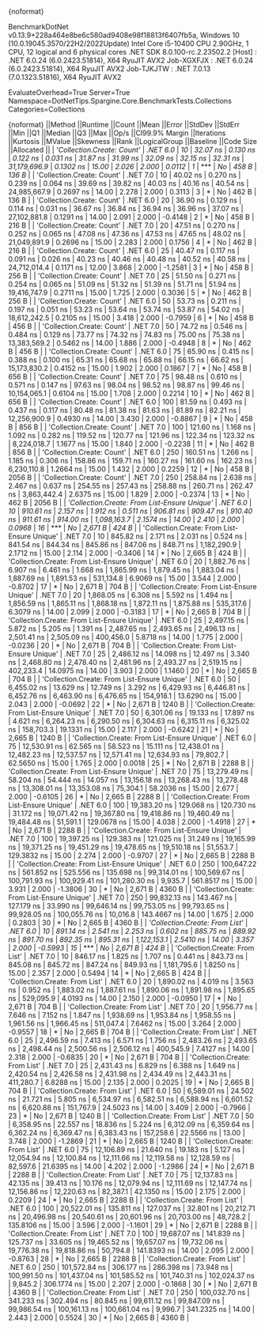 {noformat}

BenchmarkDotNet v0.13.9+228a464e8be6c580ad9408e98f18813f6407fb5a, Windows 10 (10.0.19045.3570/22H2/2022Update)
Intel Core i5-10400 CPU 2.90GHz, 1 CPU, 12 logical and 6 physical cores
.NET SDK 8.0.100-rc.2.23502.2
  [Host]     : .NET 6.0.24 (6.0.2423.51814), X64 RyuJIT AVX2
  Job-XGXFJX : .NET 6.0.24 (6.0.2423.51814), X64 RyuJIT AVX2
  Job-TJKJTW : .NET 7.0.13 (7.0.1323.51816), X64 RyuJIT AVX2

EvaluateOverhead=True  Server=True  Namespace=DotNetTips.Spargine.Core.BenchmarkTests.Collections  
Categories=Collections  

{noformat}
||Method                                       ||Runtime  ||Count ||Mean          ||Error      ||StdDev     ||StdErr     ||Min           ||Q1            ||Median        ||Q3            ||Max           ||Op/s         ||CI99.9% Margin ||Iterations ||Kurtosis ||MValue ||Skewness ||Rank ||LogicalGroup ||Baseline ||Code Size ||Allocated ||
| *'Collection.Create: Count'*                   | *.NET 6.0* | *10*    |      *32.07 ns* |   *0.130 ns* |   *0.122 ns* |   *0.031 ns* |      *31.87 ns* |      *31.99 ns* |      *32.09 ns* |      *32.15 ns* |      *32.31 ns* | *31,179,696.9* |      *0.1302 ns* |      *15.00* |    *2.026* |  *2.000* |   *0.0112* |    *1* | ***            | *No*       |     *458 B* |     *136 B* |
| 'Collection.Create: Count'                   | .NET 7.0 | 10    |      40.02 ns |   0.270 ns |   0.239 ns |   0.064 ns |      39.69 ns |      39.82 ns |      40.03 ns |      40.16 ns |      40.54 ns | 24,985,667.9 |      0.2697 ns |      14.00 |    2.278 |  2.000 |   0.3113 |    3 | *            | No       |     462 B |     136 B |
| 'Collection.Create: Count'                   | .NET 6.0 | 20    |      36.90 ns |   0.129 ns |   0.114 ns |   0.031 ns |      36.67 ns |      36.84 ns |      36.94 ns |      36.96 ns |      37.07 ns | 27,102,881.8 |      0.1291 ns |      14.00 |    2.091 |  2.000 |  -0.4148 |    2 | *            | No       |     458 B |     216 B |
| 'Collection.Create: Count'                   | .NET 7.0 | 20    |      47.51 ns |   0.270 ns |   0.252 ns |   0.065 ns |      47.08 ns |      47.36 ns |      47.53 ns |      47.65 ns |      48.02 ns | 21,049,891.9 |      0.2696 ns |      15.00 |    2.283 |  2.000 |   0.1756 |    4 | *            | No       |     462 B |     216 B |
| 'Collection.Create: Count'                   | .NET 6.0 | 25    |      40.47 ns |   0.117 ns |   0.091 ns |   0.026 ns |      40.23 ns |      40.46 ns |      40.48 ns |      40.52 ns |      40.58 ns | 24,712,014.4 |      0.1171 ns |      12.00 |    3.868 |  2.000 |  -1.2581 |    3 | *            | No       |     458 B |     256 B |
| 'Collection.Create: Count'                   | .NET 7.0 | 25    |      51.50 ns |   0.271 ns |   0.254 ns |   0.065 ns |      51.09 ns |      51.32 ns |      51.39 ns |      51.71 ns |      51.94 ns | 19,416,747.9 |      0.2711 ns |      15.00 |    1.725 |  2.000 |   0.3036 |    5 | *            | No       |     462 B |     256 B |
| 'Collection.Create: Count'                   | .NET 6.0 | 50    |      53.73 ns |   0.211 ns |   0.197 ns |   0.051 ns |      53.23 ns |      53.64 ns |      53.74 ns |      53.87 ns |      54.02 ns | 18,612,242.5 |      0.2105 ns |      15.00 |    3.418 |  2.000 |  -0.7959 |    6 | *            | No       |     458 B |     456 B |
| 'Collection.Create: Count'                   | .NET 7.0 | 50    |      74.72 ns |   0.546 ns |   0.484 ns |   0.129 ns |      73.77 ns |      74.32 ns |      74.83 ns |      75.00 ns |      75.38 ns | 13,383,569.2 |      0.5462 ns |      14.00 |    1.886 |  2.000 |  -0.4948 |    8 | *            | No       |     462 B |     456 B |
| 'Collection.Create: Count'                   | .NET 6.0 | 75    |      65.90 ns |   0.415 ns |   0.388 ns |   0.100 ns |      65.31 ns |      65.68 ns |      65.88 ns |      66.15 ns |      66.62 ns | 15,173,830.2 |      0.4152 ns |      15.00 |    1.902 |  2.000 |   0.1867 |    7 | *            | No       |     458 B |     656 B |
| 'Collection.Create: Count'                   | .NET 7.0 | 75    |      98.48 ns |   0.610 ns |   0.571 ns |   0.147 ns |      97.63 ns |      98.04 ns |      98.52 ns |      98.87 ns |      99.46 ns | 10,154,065.1 |      0.6104 ns |      15.00 |    1.708 |  2.000 |   0.2214 |   10 | *            | No       |     462 B |     656 B |
| 'Collection.Create: Count'                   | .NET 6.0 | 100   |      81.59 ns |   0.493 ns |   0.437 ns |   0.117 ns |      80.48 ns |      81.38 ns |      81.63 ns |      81.89 ns |      82.21 ns | 12,256,900.9 |      0.4930 ns |      14.00 |    3.430 |  2.000 |  -0.8867 |    9 | *            | No       |     458 B |     856 B |
| 'Collection.Create: Count'                   | .NET 7.0 | 100   |     121.60 ns |   1.168 ns |   1.092 ns |   0.282 ns |     119.52 ns |     120.77 ns |     121.96 ns |     122.34 ns |     123.32 ns |  8,224,018.7 |      1.1677 ns |      15.00 |    1.840 |  2.000 |  -0.2238 |   11 | *            | No       |     462 B |     856 B |
| 'Collection.Create: Count'                   | .NET 6.0 | 250   |     160.51 ns |   1.266 ns |   1.185 ns |   0.306 ns |     158.86 ns |     159.71 ns |     160.27 ns |     161.60 ns |     162.23 ns |  6,230,110.8 |      1.2664 ns |      15.00 |    1.432 |  2.000 |   0.2259 |   12 | *            | No       |     458 B |    2056 B |
| 'Collection.Create: Count'                   | .NET 7.0 | 250   |     258.84 ns |   2.638 ns |   2.467 ns |   0.637 ns |     254.55 ns |     257.43 ns |     258.88 ns |     260.71 ns |     262.47 ns |  3,863,442.4 |      2.6375 ns |      15.00 |    1.829 |  2.000 |  -0.2374 |   13 | *            | No       |     462 B |    2056 B |
| *'Collection.Create: From List-Ensure Unique'* | *.NET 6.0* | *10*    |     *910.61 ns* |   *2.157 ns* |   *1.912 ns* |   *0.511 ns* |     *906.81 ns* |     *909.47 ns* |     *910.40 ns* |     *911.61 ns* |     *914.00 ns* |  *1,098,163.7* |      *2.1574 ns* |      *14.00* |    *2.410* |  *2.000* |   *0.0968* |   *16* | ***            | *No*       |   *2,671 B* |     *424 B* |
| 'Collection.Create: From List-Ensure Unique' | .NET 7.0 | 10    |     845.82 ns |   2.171 ns |   2.031 ns |   0.524 ns |     841.54 ns |     844.34 ns |     845.86 ns |     847.06 ns |     848.71 ns |  1,182,290.9 |      2.1712 ns |      15.00 |    2.114 |  2.000 |  -0.3406 |   14 | *            | No       |   2,665 B |     424 B |
| 'Collection.Create: From List-Ensure Unique' | .NET 6.0 | 20    |   1,882.76 ns |   6.907 ns |   6.461 ns |   1.668 ns |   1,865.99 ns |   1,879.45 ns |   1,883.04 ns |   1,887.69 ns |   1,891.53 ns |    531,134.8 |      6.9069 ns |      15.00 |    3.544 |  2.000 |  -0.8702 |   17 | *            | No       |   2,671 B |     704 B |
| 'Collection.Create: From List-Ensure Unique' | .NET 7.0 | 20    |   1,868.05 ns |   6.308 ns |   5.592 ns |   1.494 ns |   1,856.59 ns |   1,865.11 ns |   1,868.18 ns |   1,872.11 ns |   1,875.88 ns |    535,317.6 |      6.3079 ns |      14.00 |    2.099 |  2.000 |  -0.3183 |   17 | *            | No       |   2,665 B |     704 B |
| 'Collection.Create: From List-Ensure Unique' | .NET 6.0 | 25    |   2,497.15 ns |   5.872 ns |   5.205 ns |   1.391 ns |   2,487.65 ns |   2,493.65 ns |   2,496.13 ns |   2,501.41 ns |   2,505.09 ns |    400,456.0 |      5.8718 ns |      14.00 |    1.775 |  2.000 |  -0.0236 |   20 | *            | No       |   2,671 B |     704 B |
| 'Collection.Create: From List-Ensure Unique' | .NET 7.0 | 25    |   2,486.12 ns |  14.098 ns |  12.497 ns |   3.340 ns |   2,468.80 ns |   2,478.40 ns |   2,481.96 ns |   2,493.27 ns |   2,519.15 ns |    402,233.4 |     14.0975 ns |      14.00 |    3.903 |  2.000 |   1.1460 |   20 | *            | No       |   2,665 B |     704 B |
| 'Collection.Create: From List-Ensure Unique' | .NET 6.0 | 50    |   6,455.02 ns |  13.629 ns |  12.749 ns |   3.292 ns |   6,429.93 ns |   6,446.81 ns |   6,452.76 ns |   6,463.90 ns |   6,476.65 ns |    154,918.1 |     13.6290 ns |      15.00 |    2.043 |  2.000 |  -0.0692 |   22 | *            | No       |   2,671 B |    1240 B |
| 'Collection.Create: From List-Ensure Unique' | .NET 7.0 | 50    |   6,301.06 ns |  19.133 ns |  17.897 ns |   4.621 ns |   6,264.23 ns |   6,290.50 ns |   6,304.63 ns |   6,315.11 ns |   6,325.02 ns |    158,703.3 |     19.1331 ns |      15.00 |    2.117 |  2.000 |  -0.6242 |   21 | *            | No       |   2,665 B |    1240 B |
| 'Collection.Create: From List-Ensure Unique' | .NET 6.0 | 75    |  12,530.91 ns |  62.565 ns |  58.523 ns |  15.111 ns |  12,438.01 ns |  12,482.23 ns |  12,537.57 ns |  12,571.41 ns |  12,634.93 ns |     79,802.7 |     62.5650 ns |      15.00 |    1.765 |  2.000 |   0.0018 |   25 | *            | No       |   2,671 B |    2288 B |
| 'Collection.Create: From List-Ensure Unique' | .NET 7.0 | 75    |  13,279.49 ns |  58.204 ns |  54.444 ns |  14.057 ns |  13,156.18 ns |  13,268.43 ns |  13,278.48 ns |  13,308.01 ns |  13,353.08 ns |     75,304.1 |     58.2036 ns |      15.00 |    2.677 |  2.000 |  -0.6105 |   26 | *            | No       |   2,665 B |    2288 B |
| 'Collection.Create: From List-Ensure Unique' | .NET 6.0 | 100   |  19,383.20 ns | 129.068 ns | 120.730 ns |  31.172 ns |  19,071.42 ns |  19,367.80 ns |  19,418.86 ns |  19,460.49 ns |  19,484.48 ns |     51,591.1 |    129.0678 ns |      15.00 |    4.038 |  2.000 |  -1.4918 |   27 | *            | No       |   2,671 B |    2288 B |
| 'Collection.Create: From List-Ensure Unique' | .NET 7.0 | 100   |  19,397.25 ns | 129.383 ns | 121.025 ns |  31.249 ns |  19,165.99 ns |  19,371.25 ns |  19,451.29 ns |  19,478.65 ns |  19,510.18 ns |     51,553.7 |    129.3832 ns |      15.00 |    2.274 |  2.000 |  -0.9707 |   27 | *            | No       |   2,665 B |    2288 B |
| 'Collection.Create: From List-Ensure Unique' | .NET 6.0 | 250   | 100,647.22 ns | 561.852 ns | 525.556 ns | 135.698 ns |  99,314.01 ns | 100,569.67 ns | 100,791.93 ns | 100,929.41 ns | 101,280.30 ns |      9,935.7 |    561.8517 ns |      15.00 |    3.931 |  2.000 |  -1.3806 |   30 | *            | No       |   2,671 B |    4360 B |
| 'Collection.Create: From List-Ensure Unique' | .NET 7.0 | 250   |  99,832.13 ns | 143.467 ns | 127.179 ns |  33.990 ns |  99,646.14 ns |  99,753.05 ns |  99,793.65 ns |  99,928.05 ns | 100,055.76 ns |     10,016.8 |    143.4667 ns |      14.00 |    1.675 |  2.000 |   0.2803 |   30 | *            | No       |   2,665 B |    4360 B |
| *'Collection.Create: From List'*               | *.NET 6.0* | *10*    |     *891.14 ns* |   *2.541 ns* |   *2.253 ns* |   *0.602 ns* |     *885.75 ns* |     *889.92 ns* |     *891.70 ns* |     *892.35 ns* |     *895.31 ns* |  *1,122,153.1* |      *2.5410 ns* |      *14.00* |    *3.357* |  *2.000* |  *-0.5993* |   *15* | ***            | *No*       |   *2,671 B* |     *424 B* |
| 'Collection.Create: From List'               | .NET 7.0 | 10    |     846.17 ns |   1.825 ns |   1.707 ns |   0.441 ns |     843.73 ns |     845.08 ns |     845.72 ns |     847.24 ns |     849.93 ns |  1,181,795.6 |      1.8250 ns |      15.00 |    2.357 |  2.000 |   0.5494 |   14 | *            | No       |   2,665 B |     424 B |
| 'Collection.Create: From List'               | .NET 6.0 | 20    |   1,890.02 ns |   4.019 ns |   3.563 ns |   0.952 ns |   1,883.02 ns |   1,887.61 ns |   1,890.06 ns |   1,891.98 ns |   1,895.65 ns |    529,095.9 |      4.0193 ns |      14.00 |    2.150 |  2.000 |  -0.0950 |   17 | *            | No       |   2,671 B |     704 B |
| 'Collection.Create: From List'               | .NET 7.0 | 20    |   1,956.77 ns |   7.646 ns |   7.152 ns |   1.847 ns |   1,938.69 ns |   1,953.84 ns |   1,958.55 ns |   1,961.56 ns |   1,966.45 ns |    511,047.4 |      7.6462 ns |      15.00 |    3.264 |  2.000 |  -0.9557 |   18 | *            | No       |   2,665 B |     704 B |
| 'Collection.Create: From List'               | .NET 6.0 | 25    |   2,496.59 ns |   7.413 ns |   6.571 ns |   1.756 ns |   2,483.26 ns |   2,493.65 ns |   2,498.44 ns |   2,500.56 ns |   2,506.12 ns |    400,545.9 |      7.4127 ns |      14.00 |    2.318 |  2.000 |  -0.6835 |   20 | *            | No       |   2,671 B |     704 B |
| 'Collection.Create: From List'               | .NET 7.0 | 25    |   2,431.43 ns |   6.829 ns |   6.388 ns |   1.649 ns |   2,420.54 ns |   2,426.58 ns |   2,431.98 ns |   2,434.49 ns |   2,443.31 ns |    411,280.7 |      6.8288 ns |      15.00 |    2.135 |  2.000 |   0.2025 |   19 | *            | No       |   2,665 B |     704 B |
| 'Collection.Create: From List'               | .NET 6.0 | 50    |   6,589.01 ns |  24.502 ns |  21.721 ns |   5.805 ns |   6,534.97 ns |   6,582.51 ns |   6,588.94 ns |   6,601.52 ns |   6,620.88 ns |    151,767.9 |     24.5023 ns |      14.00 |    3.409 |  2.000 |  -0.7966 |   23 | *            | No       |   2,671 B |    1240 B |
| 'Collection.Create: From List'               | .NET 7.0 | 50    |   6,358.95 ns |  22.557 ns |  18.836 ns |   5.224 ns |   6,312.09 ns |   6,359.64 ns |   6,362.24 ns |   6,369.47 ns |   6,383.43 ns |    157,258.6 |     22.5566 ns |      13.00 |    3.748 |  2.000 |  -1.2869 |   21 | *            | No       |   2,665 B |    1240 B |
| 'Collection.Create: From List'               | .NET 6.0 | 75    |  12,106.89 ns |  21.640 ns |  19.183 ns |   5.127 ns |  12,054.94 ns |  12,100.84 ns |  12,111.66 ns |  12,119.58 ns |  12,128.59 ns |     82,597.6 |     21.6395 ns |      14.00 |    4.202 |  2.000 |  -1.2986 |   24 | *            | No       |   2,671 B |    2288 B |
| 'Collection.Create: From List'               | .NET 7.0 | 75    |  12,137.83 ns |  42.135 ns |  39.413 ns |  10.176 ns |  12,079.94 ns |  12,111.69 ns |  12,147.74 ns |  12,156.86 ns |  12,220.63 ns |     82,387.1 |     42.1350 ns |      15.00 |    2.175 |  2.000 |   0.2209 |   24 | *            | No       |   2,665 B |    2288 B |
| 'Collection.Create: From List'               | .NET 6.0 | 100   |  20,522.01 ns | 135.811 ns | 127.037 ns |  32.801 ns |  20,212.71 ns |  20,496.98 ns |  20,540.61 ns |  20,601.96 ns |  20,703.00 ns |     48,728.2 |    135.8106 ns |      15.00 |    3.596 |  2.000 |  -1.1601 |   29 | *            | No       |   2,671 B |    2288 B |
| 'Collection.Create: From List'               | .NET 7.0 | 100   |  19,687.07 ns | 141.839 ns | 125.737 ns |  33.605 ns |  19,465.52 ns |  19,657.07 ns |  19,732.06 ns |  19,776.38 ns |  19,818.86 ns |     50,794.8 |    141.8393 ns |      14.00 |    2.095 |  2.000 |  -0.8763 |   28 | *            | No       |   2,665 B |    2288 B |
| 'Collection.Create: From List'               | .NET 6.0 | 250   | 101,572.84 ns | 306.177 ns | 286.398 ns |  73.948 ns | 100,991.50 ns | 101,437.04 ns | 101,585.52 ns | 101,740.31 ns | 102,024.37 ns |      9,845.2 |    306.1774 ns |      15.00 |    2.207 |  2.000 |  -0.1868 |   30 | *            | No       |   2,671 B |    4360 B |
| 'Collection.Create: From List'               | .NET 7.0 | 250   | 100,032.70 ns | 341.233 ns | 302.494 ns |  80.845 ns |  99,611.12 ns |  99,847.09 ns |  99,986.54 ns | 100,161.13 ns | 100,661.04 ns |      9,996.7 |    341.2325 ns |      14.00 |    2.443 |  2.000 |   0.5524 |   30 | *            | No       |   2,665 B |    4360 B |

